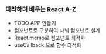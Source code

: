### 따라하며 배우는 React A-Z

- TODO APP 만들기
- 컴포넌트로 구분하여 나눠 컴포넌트 설계
- React.memo로 컴포넌트 최적화
- useCallback 으로 함수 최적화
